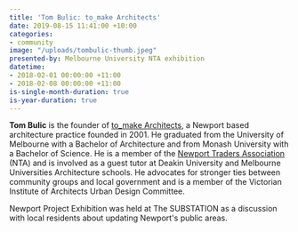 ```yaml
---
title: 'Tom Bulic: to_make Architects'
date: 2019-08-15 11:41:00 +10:00
categories:
- community
image: "/uploads/tombulic-thumb.jpeg"
presented-by: Melbourne University NTA exhibition
datetime:
- 2018-02-01 00:00:00 +11:00
- 2018-02-08 00:00:00 +11:00
is-single-month-duration: true
is-year-duration: true
---
```


**Tom Bulic** is the founder of [to_make Architects](http://tomake.com.au/), a Newport based architecture practice founded in 2001. He graduated from the University of Melbourne with a Bachelor of Architecture and from Monash University with a Bachelor of Science. He is a member of the [Newport Traders Association ](http://www.visitnewport.com.au/index.html)(NTA) and is involved as a guest tutor at Deakin University and Melbourne Universities Architecture schools. He advocates for stronger ties between community groups and local government and is a member of the Victorian Institute of Architects Urban Design Committee.

Newport Project Exhibition was held at The SUBSTATION as a discussion with local residents about updating Newport's public areas.
